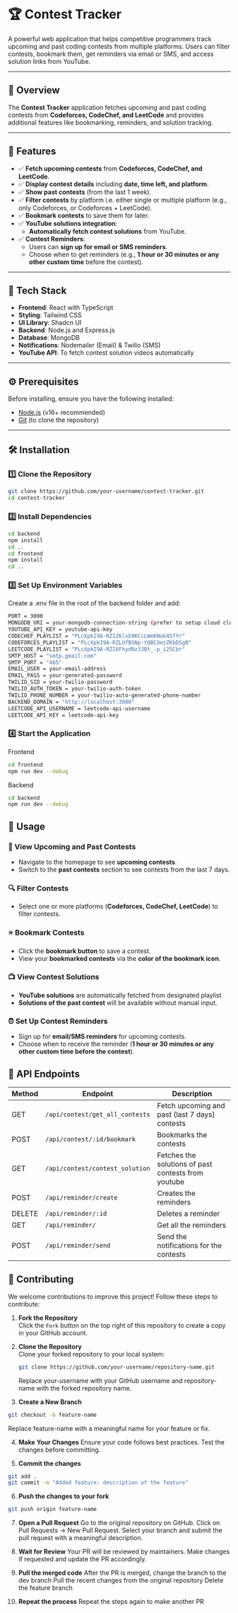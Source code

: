 # 🏆 Contest Tracker

A powerful web application that helps competitive programmers track upcoming and past coding contests from multiple platforms. Users can filter contests, bookmark them, get reminders via email or SMS, and access solution links from YouTube.

---

## 📌 Overview

The **Contest Tracker** application fetches upcoming and past coding contests from **Codeforces, CodeChef, and LeetCode** and provides additional features like bookmarking, reminders, and solution tracking.

---

## 🚀 Features

- ✅ **Fetch upcoming contests** from **Codeforces, CodeChef, and LeetCode**.
- ✅ **Display contest details** including **date, time left, and platform**.
- ✅ **Show past contests** (from the last 1 week).
- ✅ **Filter contests** by platform i.e. either single or multiple platform (e.g., only Codeforces, or Codeforces + LeetCode).
- ✅ **Bookmark contests** to save them for later.
- ✅ **YouTube solutions integration**:
  - **Automatically fetch contest solutions** from YouTube.
- ✅ **Contest Reminders**:
  - Users can **sign up for email or SMS reminders**.
  - Choose when to get reminders (e.g., **1 hour or 30 minutes or any other custom time** before the contest).

---

## 📂 Tech Stack

- **Frontend**: React with TypeScript
- **Styling**: Tailwind CSS
- **UI Library**: Shadcn UI
- **Backend**: Node.js and Express.js
- **Database**: MongoDB
- **Notifications**: Nodemailer (Email) & Twilio (SMS)
- **YouTube API**: To fetch contest solution videos automatically

---

## ⚙️ Prerequisites

Before installing, ensure you have the following installed:

- [Node.js](https://nodejs.org/en/) (v16+ recommended)
- [Git](https://git-scm.com/) (to clone the repository)

---

## 🛠️ Installation

### 1️⃣ Clone the Repository

```sh
git clone https://github.com/your-username/contest-tracker.git
cd contest-tracker
```

### 2️⃣ Install Dependencies

```sh 
cd backend
npm install
cd .. 
cd frontend 
npm install 
cd .. 
```

### 3️⃣ Set Up Environment Variables

Create a .env file in the root of the backend folder and add:
```sh
PORT = 3000
MONGODB_URI = your-mongodb-connection-string (prefer to setup cloud cluster and not local)
YOUTUBE_API_KEY = youtube-api-key 
CODECHEF_PLAYLIST = "PLcXpkI9A-RZIZ6lsE0KCcLWeKNoG45fYr"
CODEFORCES_PLAYLIST = "PLcXpkI9A-RZLUfBSNp-YQBCOezZKbDSgB"
LEETCODE_PLAYLIST = "PLcXpkI9A-RZI6FhydNz3JBt_-p_i25Cbr"
SMTP_HOST = "smtp.gmail.com"
SMTP_PORT = "465"
EMAIL_USER = your-email-address
EMAIL_PASS = your-generated-password
TWILIO_SID = your-twilio-password
TWILIO_AUTH_TOKEN = your-twilio-auth-token
TWILIO_PHONE_NUMBER = your-twilio-auto-generated-phone-number
BACKEND_DOMAIN = "http://localhost:3000"
LEETCODE_API_USERNAME = leetcode-api-username
LEETCODE_API_KEY = leetcode-api-key
```

### 4️⃣ Start the Application
Frontend
```sh 
cd frontend 
npm run dev --debug 
```

Backend
```sh 
cd backend 
npm run dev --debug
```

## 🎯 Usage

### 📅 View Upcoming and Past Contests
- Navigate to the homepage to see **upcoming contests**.
- Switch to the **past contests** section to see contests from the last 7 days.

### 🔍 Filter Contests
- Select one or more platforms (**Codeforces, CodeChef, LeetCode**) to filter contests.

### ⭐ Bookmark Contests
- Click the **bookmark button** to save a contest.
- View your **bookmarked contests** via the **color of the bookmark icon**.

### 📺 View Contest Solutions
- **YouTube solutions** are automatically fetched from designated playlist 
- **Solutions of the past contest** will be available without manual input.

### ⏰ Set Up Contest Reminders
- Sign up for **email/SMS reminders** for upcoming contests.
- Choose when to receive the reminder (**1 hour or 30 minutes or any other custom time before the contest**).

## 📌 API Endpoints

| Method | Endpoint                       | Description                                         |
|--------|--------------------------------|-----------------------------------------------------|
| GET    | `/api/contest/get_all_contests`| Fetch upcoming and past (last 7 days) contests      |
| POST   | `/api/contest/:id/bookmark`    | Bookmarks the contests                              |
| GET    | `/api/contest/contest_solution`| Fetches the solutions of past contests from youtube |
| POST   | `/api/reminder/create`         | Creates the reminders                               |
| DELETE | `/api/reminder/:id`            | Deletes a reminder                                  |
| GET    | `/api/reminder/`               | Get all the reminders                               |
| POST   | `/api/reminder/send`           | Send the notifications for the contests             |

## 🤝 Contributing

We welcome contributions to improve this project! Follow these steps to contribute:

1. **Fork the Repository**  
   Click the `Fork` button on the top right of this repository to create a copy in your GitHub account.

2. **Clone the Repository**  
   Clone your forked repository to your local system:  
   ```sh
   git clone https://github.com/your-username/repository-name.git
   ```
   Replace your-username with your GitHub username and repository-name with the forked repository name.

3. **Create a New Branch**
```sh
git checkout -b feature-name
```
Replace feature-name with a meaningful name for your feature or fix.

4. **Make Your Changes**
Ensure your code follows best practices.
Test the changes before committing.

5. **Commit the changes**
```sh
git add .
git commit -m "Added feature: description of the feature"
```

6. **Push the changes to your fork**
```sh
git push origin feature-name
```

7. **Open a Pull Request**
Go to the original repository on GitHub.
Click on Pull Requests → New Pull Request.
Select your branch and submit the pull request with a meaningful description.

8. **Wait for Review**
Your PR will be reviewed by maintainers.
Make changes if requested and update the PR accordingly.

9. **Pull the merged code**
After the PR is merged, change the branch to the dev branch
Pull the recent changes from the original repository
Delete the feature branch 

10. **Repeat the process**
Repeat the steps again to make another PR









